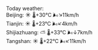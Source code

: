 Today weather:  
Beijing: ☀️   🌡️+30°C 🌬️↘11km/h  
Tianjin: ☀️   🌡️+23°C 🌬️↙4km/h  
Shijiazhuang: ⛅️  🌡️+33°C 🌬️↓7km/h  
Tangshan: ☀️   🌡️+22°C 🌬️↙11km/h  

